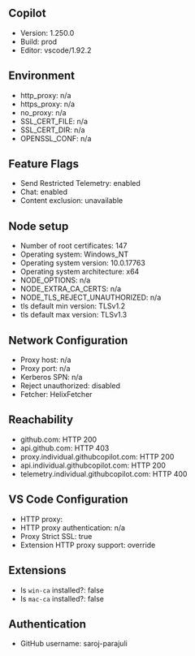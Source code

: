 ## Copilot

- Version: 1.250.0
- Build: prod
- Editor: vscode/1.92.2

## Environment

- http_proxy: n/a
- https_proxy: n/a
- no_proxy: n/a
- SSL_CERT_FILE: n/a
- SSL_CERT_DIR: n/a
- OPENSSL_CONF: n/a

## Feature Flags

- Send Restricted Telemetry: enabled
- Chat: enabled
- Content exclusion: unavailable

## Node setup

- Number of root certificates: 147
- Operating system: Windows_NT
- Operating system version: 10.0.17763
- Operating system architecture: x64
- NODE_OPTIONS: n/a
- NODE_EXTRA_CA_CERTS: n/a
- NODE_TLS_REJECT_UNAUTHORIZED: n/a
- tls default min version: TLSv1.2
- tls default max version: TLSv1.3

## Network Configuration

- Proxy host: n/a
- Proxy port: n/a
- Kerberos SPN: n/a
- Reject unauthorized: disabled
- Fetcher: HelixFetcher

## Reachability

- github.com: HTTP 200
- api.github.com: HTTP 403
- proxy.individual.githubcopilot.com: HTTP 200
- api.individual.githubcopilot.com: HTTP 200
- telemetry.individual.githubcopilot.com: HTTP 400

## VS Code Configuration

- HTTP proxy: 
- HTTP proxy authentication: n/a
- Proxy Strict SSL: true
- Extension HTTP proxy support: override

## Extensions

- Is `win-ca` installed?: false
- Is `mac-ca` installed?: false

## Authentication

- GitHub username: saroj-parajuli